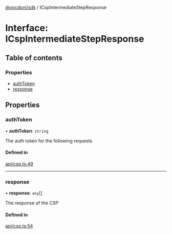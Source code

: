 [@vocdoni/sdk](/sdk) / ICspIntermediateStepResponse

# Interface: ICspIntermediateStepResponse

## Table of contents

### Properties

- [authToken](ICspIntermediateStepResponse#authtoken)
- [response](ICspIntermediateStepResponse#response)

## Properties

### authToken

• **authToken**: `string`

The auth token for the following requests

#### Defined in

[api/csp.ts:49](https://github.com/vocdoni/vocdoni-sdk/blob/2ec9544f0d792289a6e591f4f269c47a23ca40a1/src/api/csp.ts#L49)

___

### response

• **response**: `any`[]

The response of the CSP

#### Defined in

[api/csp.ts:54](https://github.com/vocdoni/vocdoni-sdk/blob/2ec9544f0d792289a6e591f4f269c47a23ca40a1/src/api/csp.ts#L54)
